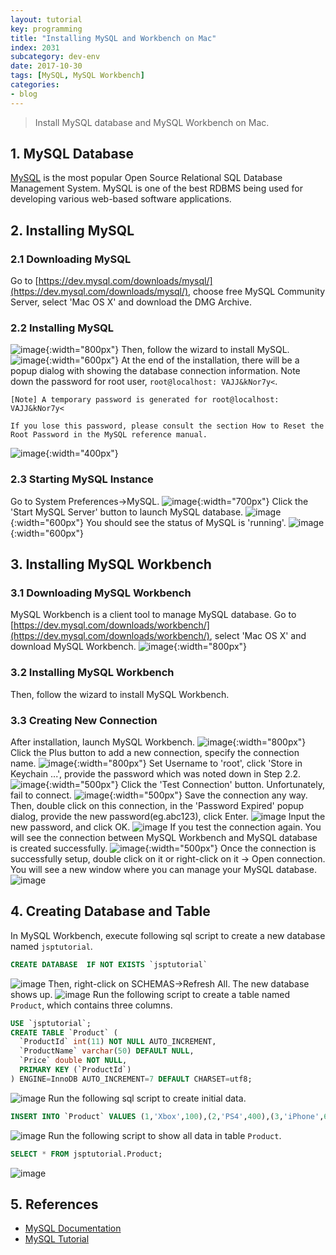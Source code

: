 ```yaml
---
layout: tutorial
key: programming
title: "Installing MySQL and Workbench on Mac"
index: 2031
subcategory: dev-env
date: 2017-10-30
tags: [MySQL, MySQL Workbench]
categories:
- blog
---
```


> Install MySQL database and MySQL Workbench on Mac.

## 1. MySQL Database
[MySQL](https://www.mysql.com/) is the most popular Open Source Relational SQL Database Management System. MySQL is one of the best RDBMS being used for developing various web-based software applications.
## 2. Installing MySQL
### 2.1 Downloading MySQL
Go to [https://dev.mysql.com/downloads/mysql/](https://dev.mysql.com/downloads/mysql/), choose free MySQL Community Server,  select 'Mac OS X' and download the DMG Archive.
### 2.2 Installing MySQL
![image](/assets/images/programming/2031/downloadmysql.png){:width="800px"}
Then, follow the wizard to install MySQL.
![image](/assets/images/programming/2031/installmysql.png){:width="600px"}
At the end of the installation, there will be a popup dialog with showing the database connection information. Note down the password for root user, `root@localhost: VAJJ&kNor7y<`.
```
[Note] A temporary password is generated for root@localhost: VAJJ&kNor7y<

If you lose this password, please consult the section How to Reset the Root Password in the MySQL reference manual.
```
![image](/assets/images/programming/2031/initialpassword.png){:width="400px"}  
### 2.3 Starting MySQL Instance
Go to System Preferences->MySQL.
![image](/assets/images/programming/2031/mysqlservice.png){:width="700px"}
Click the 'Start MySQL Server' button to launch MySQL database.
![image](/assets/images/programming/2031/mysqlstart.png){:width="600px"}
You should see the status of MySQL is 'running'.
![image](/assets/images/programming/2031/mysqlrunning.png){:width="600px"}

## 3. Installing MySQL Workbench
### 3.1 Downloading MySQL Workbench
MySQL Workbench is a client tool to manage MySQL database. Go to [https://dev.mysql.com/downloads/workbench/](https://dev.mysql.com/downloads/workbench/), select 'Mac OS X' and download MySQL Workbench.
![image](/assets/images/programming/2031/downloadworkbench.png){:width="800px"}
### 3.2 Installing MySQL Workbench
Then, follow the wizard to install MySQL Workbench.  
### 3.3 Creating New Connection
After installation, launch MySQL Workbench.
![image](/assets/images/programming/2031/mysqlworkbench.png){:width="800px"}
Click the Plus button to add a new connection, specify the connection name.
![image](/assets/images/programming/2031/addnewconnection.png){:width="800px"}
Set Username to 'root', click 'Store in Keychain ...', provide the password which was noted down in Step 2.2.
![image](/assets/images/programming/2031/password.png){:width="500px"}
Click the 'Test Connection' button. Unfortunately, fail to connect.
![image](/assets/images/programming/2031/failconnect.png){:width="500px"}
Save the connection any way. Then, double click on this connection, in the 'Password Expired' popup dialog, provide the new password(eg.abc123), click Enter.
![image](/assets/images/programming/2031/resetpassword.png)
Input the new password, and click OK.
![image](/assets/images/programming/2031/newpassword.png)
If you test the connection again. You will see the connection between MySQL Workbench and MySQL database is created successfully.
![image](/assets/images/programming/2031/testconnection.png){:width="500px"}
Once the connection is successfully setup, double click on it or right-click on it -> Open connection. You will see a new window where you can manage your MySQL database.
![image](/assets/images/programming/2031/workbenchconnected.png)

## 4. Creating Database and Table
In MySQL Workbench, execute following sql script to create a new database named `jsptutorial`.
```sql
CREATE DATABASE  IF NOT EXISTS `jsptutorial`
```
![image](/assets/images/programming/2031/createdb.png)
Then, right-click on SCHEMAS->Refresh All. The new database shows up.
![image](/assets/images/programming/2031/refreshdb.png)
Run the following script to create a table named `Product`, which contains three columns.
```sql
USE `jsptutorial`;
CREATE TABLE `Product` (
  `ProductId` int(11) NOT NULL AUTO_INCREMENT,
  `ProductName` varchar(50) DEFAULT NULL,
  `Price` double NOT NULL,
  PRIMARY KEY (`ProductId`)
) ENGINE=InnoDB AUTO_INCREMENT=7 DEFAULT CHARSET=utf8;
```
![image](/assets/images/programming/2031/createtable.png)
Run the following sql script to create initial data.
```sql
INSERT INTO `Product` VALUES (1,'Xbox',100),(2,'PS4',400),(3,'iPhone',699);
```
![image](/assets/images/programming/2031/createdata.png)
Run the following script to show all data in table `Product`.
```sql
SELECT * FROM jsptutorial.Product;
```
![image](/assets/images/programming/2031/showdata.png)

## 5. References
* [MySQL Documentation](https://dev.mysql.com/doc/refman/8.0/en/)
* [MySQL Tutorial](https://www.tutorialspoint.com/mysql/)
